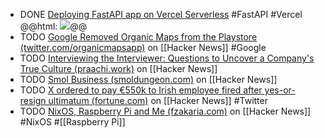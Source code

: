 - DONE [Deploying FastAPI app on Vercel Serverless](https://dev.to/abdadeel/deploying-fastapi-app-on-vercel-serverless-18b1) #FastAPI #Vercel
  @@html: <img src="https://media.dev.to/cdn-cgi/image/width=1000,height=420,fit=cover,gravity=auto,format=auto/https%3A%2F%2Fdev-to-uploads.s3.amazonaws.com%2Fuploads%2Farticles%2Fsoua9qgyr0aox5sn22do.png" class="article-cover" />@@
- TODO [Google Removed Organic Maps from the Playstore (twitter.com/organicmapsapp)](https://news.ycombinator.com/item?id=41272925) on [[Hacker News]] #Google
- TODO [Interviewing the Interviewer: Questions to Uncover a Company's True Culture (praachi.work)](https://news.ycombinator.com/item?id=41243278) on [[Hacker News]]
- TODO [Smol Business (smoldungeon.com)](https://news.ycombinator.com/item?id=41240211) on [[Hacker News]]
- TODO [X ordered to pay €550k to Irish employee fired after yes-or-resign ultimatum (fortune.com)](https://news.ycombinator.com/item?id=41272861) on [[Hacker News]] #Twitter
- TODO [NixOS, Raspberry Pi and Me (fzakaria.com)](https://news.ycombinator.com/item?id=41242972) on [[Hacker News]] #NixOS #[[Raspberry Pi]]
